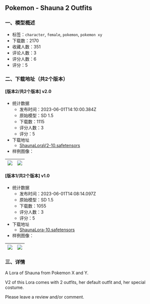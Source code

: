 ## Pokemon - Shauna 2 Outfits
### 一、模型概述

- 标签：`character`, `female`, `pokemon`, `pokemon xy`
- 下载数：2170
- 收藏人数：351
- 评论人数：3
- 评分人数：6
- 评分：5

### 二、下载地址（共2个版本）

#### [版本2/共2个版本] v2.0

- 统计数据
  - 发布时间：2023-06-01T14:10:00.384Z
  - 原始模型：SD 1.5
  - 下载数：1115
  - 评分人数：3
  - 评分：5
- 下载地址
  - [ShaunaLoraV2-10.safetensors](https://civitai.com/api/download/models/87025)
- 样例图像：

| <img src="https://image.civitai.com/xG1nkqKTMzGDvpLrqFT7WA/7b6ef932-e7e7-47ef-9ee0-04ee0c604fcc/width=450/993572.jpeg" /> | <img src="https://image.civitai.com/xG1nkqKTMzGDvpLrqFT7WA/3c9a34fc-3c1e-4ab3-b463-14232c0494b0/width=450/993573.jpeg" /> |
| ---- | ---- |

#### [版本1/共2个版本] v1.0

- 统计数据
  - 发布时间：2023-06-01T14:08:14.097Z
  - 原始模型：SD 1.5
  - 下载数：1055
  - 评分人数：3
  - 评分：5
- 下载地址
  - [ShaunaLora-10.safetensors](https://civitai.com/api/download/models/67542)
- 样例图像：

| <img src="https://image.civitai.com/xG1nkqKTMzGDvpLrqFT7WA/5450719d-e817-495d-bd95-c11d0277de5b/width=450/750806.jpeg" /> | <img src="https://image.civitai.com/xG1nkqKTMzGDvpLrqFT7WA/74e92136-9068-4788-ac0d-61c528b79a49/width=450/750807.jpeg" /> |
| ---- | ---- |


### 三、详情
<p>A Lora of Shauna from Pokemon X and Y.</p><p>V2 of this Lora comes with 2 outfits, her default outfit and, her special costume.</p><p>Please leave a review and/or comment.</p>